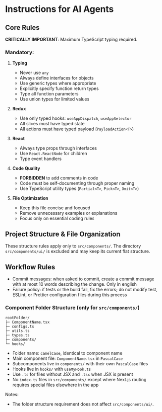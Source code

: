 # Instructions for AI Agents

## Core Rules

**CRITICALLY IMPORTANT**: Maximum TypeScript typing required.

### Mandatory:

1. **Typing**
    - Never use `any`
    - Always define interfaces for objects
    - Use generic types where appropriate
    - Explicitly specify function return types
    - Type all function parameters
    - Use union types for limited values

2. **Redux**
    - Use only typed hooks: `useAppDispatch`, `useAppSelector`
    - All slices must have typed state
    - All actions must have typed payload (`PayloadAction<T>`)

3. **React**
    - Always type props through interfaces
    - Use `React.ReactNode` for children
    - Type event handlers

4. **Code Quality**
    - **FORBIDDEN** to add comments in code
    - Code must be self-documenting through proper naming
    - Use TypeScript utility types (`Partial<T>`, `Pick<T>`, `Omit<T>`)

5. **File Optimization**
    - Keep this file concise and focused
    - Remove unnecessary examples or explanations
    - Focus only on essential coding rules

## Project Structure & File Organization

These structure rules apply only to `src/components/`. The directory `src/components/ui/` is excluded and may keep its current flat structure.

## Workflow Rules

- Commit messages: when asked to commit, create a commit message with at most 10 words describing the change. Only in english
- Failure policy: if tests or the build fail, fix the errors; do not modify test, ESLint, or Prettier configuration files during this process

### Component Folder Structure (only for `src/components/`)

```
rootFolder/
├─ ComponentName.tsx
├─ configs.ts
├─ utils.ts
├─ types.ts
├─ components/
└─ hooks/
```

- Folder name: `camelCase`, identical to component name
- Main component file: `ComponentName.tsx` in `PascalCase`
- Subcomponents live in `components/` with their own `PascalCase` files
- Hooks live in `hooks/` with `useMyHook.ts`
- Use `.ts` for files without JSX and `.tsx` when JSX is present
- No `index.ts` files in `src/components/` except where Next.js routing requires special files elsewhere in the app

Notes:

- The folder structure requirement does not affect `src/components/ui/`.
